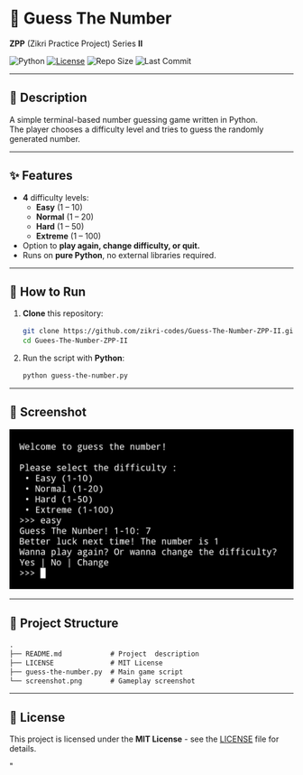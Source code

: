 # 🎲 Guess The Number

**ZPP** (Zikri Practice Project) Series **II**

![Python](https://img.shields.io/badge/python-3.x-blue?logo=python)
[![License](https://img.shields.io/badge/license-MIT-green)](https://github.com/zikri-codes/Guess-The-Number-ZPP-II/blob/main/LICENSE)
![Repo Size](https://img.shields.io/github/repo-size/zikri-codes/Guess-The-Number-ZPP-II)
![Last Commit](https://img.shields.io/github/last-commit/zikri-codes/Guess-The-Number-ZPP-II)

---

## 📌 Description
A simple terminal-based number guessing game written in Python.  
The player chooses a difficulty level and tries to guess the randomly generated number.  

---

## ✨ Features
- **4** difficulty levels:  
  - **Easy** (1 – 10)  
  - **Normal** (1 – 20)  
  - **Hard** (1 – 50)  
  - **Extreme** (1 – 100)  
- Option to **play again, change difficulty, or quit.**
- Runs on **pure Python**, no external libraries required.  

---

## 🚀 How to Run
1. **Clone** this repository:
    ```bash
    git clone https://github.com/zikri-codes/Guess-The-Number-ZPP-II.git
    cd Guees-The-Number-ZPP-II
    ```
2. Run the script with **Python**:
    ```bash
    python guess-the-number.py
    ```

---

## 📸 Screenshot

![game-script-screenshot](screenshot.png) 

---

## 📁 Project Structure

```
.
├── README.md            # Project  description
├── LICENSE              # MIT License
├── guess-the-number.py  # Main game script
└── screenshot.png       # Gameplay screenshot
```

---

## 📄 License

This project is licensed under the **MIT License** - see the [LICENSE](https://github.com/zikri-codes/Guess-The-Number-ZPP-II/blob/main/LICENSE) file for details.

"
